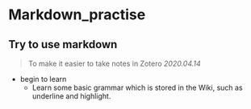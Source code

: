 # Markdown_practise
## Try to use markdown
> To make it easier to take notes in Zotero
*2020.04.14*
- begin to learn
   - Learn some basic grammar which is stored in the Wiki, such as underline and highlight.
